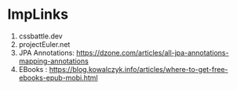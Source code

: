 # ImpLinks

1. cssbattle.dev
2. projectEuler.net
3. JPA Annotations: https://dzone.com/articles/all-jpa-annotations-mapping-annotations
4. EBooks : https://blog.kowalczyk.info/articles/where-to-get-free-ebooks-epub-mobi.html
